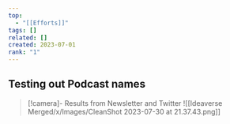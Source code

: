 ```yaml
---
top:
  - "[[Efforts]]"
tags: []
related: []
created: 2023-07-01
rank: "1"
---
```


## Testing out Podcast names

> [!camera]- Results from Newsletter and Twitter
> ![[Ideaverse Merged/x/Images/CleanShot 2023-07-30 at 21.37.43.png]]



